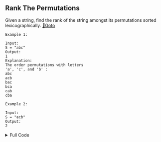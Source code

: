 ## Rank The Permutations
Given a string, find the rank of the string amongst its permutations sorted lexicographically.  [🔗Goto](https://practice.geeksforgeeks.org/problems/rank-the-permutations2229/1#) 

```
Example 1:

Input:
S = "abc"
Output:
1
Explanation:
The order permutations with letters 
'a', 'c', and 'b' : 
abc
acb
bac
bca
cab
cba

Example 2:

Input:
S = "acb"
Output:
2
```
<details>
<summary>Full Code</summary>

```java

```
</details>

```java

```
